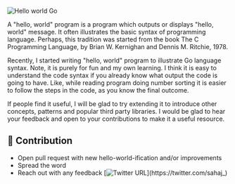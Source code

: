 
![Hello world Go](https://cdn-images-1.medium.com/max/1600/1*SjYmkKoI8I5aFLPgxrZS2A.png)


A "hello, world" program is a program which outputs or displays "hello, world" message. It often illustrates the basic syntax of programming language. Perhaps, this tradition was started from the book The C Programming Language, by Brian W. Kernighan and Dennis M. Ritchie, 1978.

Recently, I started writing "hello, world" program to illustrate Go language syntax. Note, it is purely for fun and my own learning. I think it is  easy to understand the code syntax if you already know what output the code is going to have. Like, while reading program doing  number sorting it is easier to follow the steps in the code, as you know the final outcome.

If people find it useful, I will be glad to try extending it to introduce other concepts, patterns and popular third party libraries. I would be glad to hear your feedback and open to your contributions to make it a useful resource.

## 🙌 Contribution

- Open pull request with new hello-world-ification and/or improvements
- Spread the word
- Reach out with any feedback [![Twitter URL](https://img.shields.io/twitter/url/https/twitter.com/kamranahmedse.svg?style=social&label=Follow%20%40sahaj_)](https://twitter.com/sahaj_)
